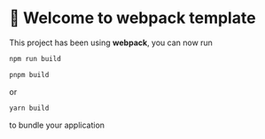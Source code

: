 # 🚀 Welcome to webpack template

This project has been using **webpack**, you can now run

```bash
npm run build
```

```bash
pnpm build
```   

or

```bash
yarn build
```

to bundle your application
